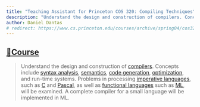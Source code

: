 ```yaml
---
title: "Teaching Assistant for Princeton COS 320: Compiling Techniques"
description: "Understand the design and construction of compilers. Concepts include syntax analysis, semantics, code generation, optimization, and run-time systems. Problems in processing imperative languages, such as C and Pascal, as well as functional languages such as ML, will be examined. A complete compiler for a small language will be implemented in ML."
author: Daniel Dantas
# redirect: https://www.cs.princeton.edu/courses/archive/spring04/cos320/details.htm
---
```


## [🔗Course](https://www.cs.princeton.edu/courses/archive/spring04/cos320/details.htm)

> Understand the design and construction of [compilers](https://en.wikipedia.org/wiki/Compiler). Concepts include [syntax analysis](https://en.wikipedia.org/wiki/Parsing#Computer_languages), [semantics](https://en.wikipedia.org/wiki/Type_system#Type_checking), [code generation](https://en.wikipedia.org/wiki/Code_generation_(compiler)), [optimization](https://en.wikipedia.org/wiki/Optimizing_compiler), and run-time systems. Problems in processing [imperative languages](https://en.wikipedia.org/wiki/Imperative_programming), such as [C](https://en.wikipedia.org/wiki/C_(programming_language)) and [Pascal](https://en.wikipedia.org/wiki/Pascal_(programming_language)), as well as [functional languages](https://en.wikipedia.org/wiki/Functional_programming) such as [ML](https://en.wikipedia.org/wiki/ML_(programming_language)), will be examined. A complete compiler for a small language will be implemented in ML.
